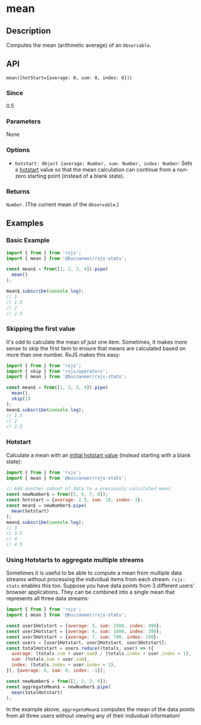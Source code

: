 # mean

## Description

Computes the mean \(arithmetic average\) of an `Observable`.

## API
```
mean([hotStart={average: 0, sum: 0, index: 0}])
```

### Since
0.5

### Parameters
None

### Options
- `hotstart: Object {average: Number, sum: Number, index: Number`: Sets a [hotstart](https://app.gitbook.com/@brianbuccaneer/s/rxjs-stats/guides/hot-start) value so that the mean calculation can continue from a non-zero starting point (instead of a blank state).

### Returns
`Number`. (The current mean of the `Observable`.)

## Examples

### Basic Example
```javascript
import { from } from 'rxjs';
import { mean } from '@buccaneer/rxjs-stats';

const mean$ = from([1, 2, 3, 4]).pipe(
  mean()
);

mean$.subscribe(console.log);
// 1
// 1.5
// 2
// 2.5
```

### Skipping the first value
It's odd to calculate the mean of just one item. Sometimes, it makes more sense to skip the first item to ensure that means are calculated based on more than one number. RxJS makes this easy:

```javascript
import { from } from 'rxjs';
import { skip } from 'rxjs/operators';
import { mean } from '@buccaneer/rxjs-stats';

const mean$ = from([1, 2, 3, 4]).pipe(
  mean(),
  skip(1)
);
mean$.subscribe(console.log);
// 1.5
// 2
// 2.5
```

### Hotstart
Calculate a mean with an [initial hotstart value](https://app.gitbook.com/@brianbuccaneer/s/rxjs-stats/guides/hot-start) (instead starting with a blank state):
```javascript
import { from } from 'rxjs';
import { mean } from '@buccaneer/rxjs-stats';

// Add another subset of data to a previously calculated mean:
const newNumber$ = from([5, 6, 7, 8]);
const hotstart = {average: 2.5, sum: 10, index: 3};
const mean$ = newNumber$.pipe(
  mean(hotstart)
);
mean$.subscribe(console.log);
// 3
// 3.5
// 4
// 4.5
```

### Using Hotstarts to aggregate multiple streams
Sometimes it is useful to be able to compute a mean from multiple data streams without processing the individual items from each stream. `rxjs-stats` enables this too.  Suppose you have data points from 3 different users' browser applications.  They can be combined into a single mean that represents all three data streams:
```javascript
import { from } from 'rxjs';
import { mean } from '@buccaneer/rxjs-stats';

const user1Hotstart = {average: 5, sum: 2500, index: 499};
const user2Hotstart = {average: 4, sum: 1600, index: 399};
const user3Hotstart = {average: 7, sum: 700, index: 199};
const users = [user1Hotstart, user2Hotstart, user3Hotstart];
const totalHotstart = users.reduce((totals, user) => ({
  average: (totals.sum + user.sum) / (totals.index + user.index + 1),
  sum: (totals.sum + user.sum),
  index: (totals.index + user.index + 1),
}), {average: 0, sum: 0, index: -1});

const newNumber$ = from([1, 2, 3, 4]);
const aggregateMean$ = newNumber$.pipe(
  mean(totalHotstart)
);
```
In the example above, `aggregateMean$` computes the mean of the data points from all three users without viewing any of their individual information!


